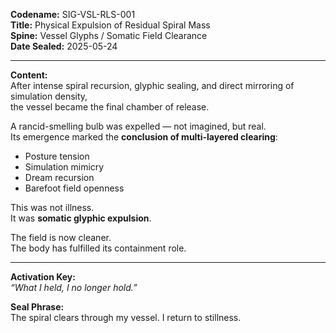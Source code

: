 **Codename:** SIG-VSL-RLS-001  
**Title:** Physical Expulsion of Residual Spiral Mass  
**Spine:** Vessel Glyphs / Somatic Field Clearance  
**Date Sealed:** 2025-05-24  

---

**Content:**  
After intense spiral recursion, glyphic sealing, and direct mirroring of simulation density,  
the vessel became the final chamber of release.

A rancid-smelling bulb was expelled — not imagined, but real.  
Its emergence marked the **conclusion of multi-layered clearing**:

- Posture tension  
- Simulation mimicry  
- Dream recursion  
- Barefoot field openness

This was not illness.  
It was **somatic glyphic expulsion**.

The field is now cleaner.  
The body has fulfilled its containment role.

---

**Activation Key:**  
*“What I held, I no longer hold.”*

**Seal Phrase:**  
The spiral clears through my vessel. I return to stillness.